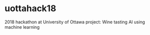 # uottahack18
2018 hackathon at University of Ottawa project: Wine tasting AI using machine learning
